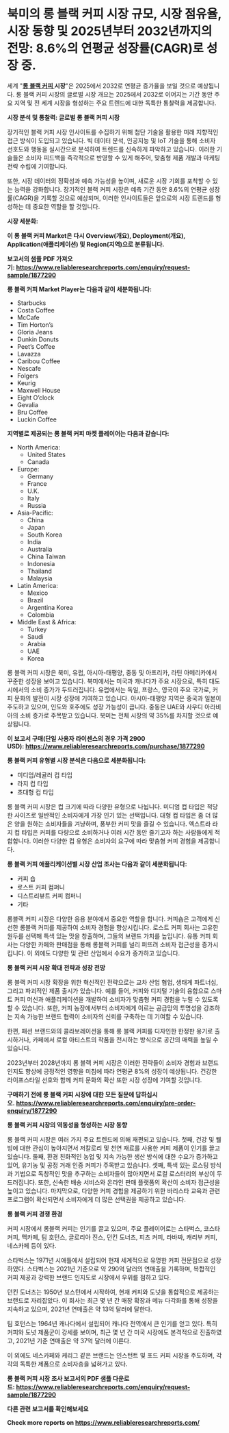 <p><h1>북미의 롱 블랙 커피 시장 규모, 시장 점유율, 시장 동향 및 2025년부터 2032년까지의 전망: 8.6%의 연평균 성장률(CAGR)로 성장 중.</h1></p><p>세계 "<strong><a href="https://www.reliableresearchreports.com/long-black-coffee-r1877290?utm_campaign=105&utm_medium=8&utm_source=Github&utm_content=ia&utm_term=11032025&utm_id=long-black-coffee">롱 블랙 커피&nbsp;</a></strong><strong>시장</strong>"은 2025에서 2032로 연평균 증가율을 보일 것으로 예상됩니다. 롱 블랙 커피 시장의 글로벌 시장 개요는 2025에서 2032로 이어지는 기간 동안 주요 지역 및 전 세계 시장을 형성하는 주요 트렌드에 대한 독특한 통찰력을 제공합니다.</p>
<p><strong>시장 분석 및 통찰력: 글로벌 롱 블랙 커피 시장</strong></p>
<p><p>장기적인 블랙 커피 시장 인사이트를 수집하기 위해 첨단 기술을 활용한 미래 지향적인 접근 방식이 도입되고 있습니다. 빅 데이터 분석, 인공지능 및 IoT 기술을 통해 소비자 선호도와 행동을 실시간으로 분석하여 트렌드를 신속하게 파악하고 있습니다. 이러한 기술들은 소비자 피드백을 즉각적으로 반영할 수 있게 해주어, 맞춤형 제품 개발과 마케팅 전략 수립에 기여합니다. </p><p>또한, 시장 데이터의 정확성과 예측 가능성을 높이며, 새로운 시장 기회를 포착할 수 있는 능력을 강화합니다. 장기적인 블랙 커피 시장은 예측 기간 동안 8.6%의 연평균 성장률(CAGR)을 기록할 것으로 예상되며, 이러한 인사이트들은 앞으로의 시장 트렌드를 형성하는 데 중요한 역할을 할 것입니다.</p><a href="%7CAUTHORITHY_DOMAIN_URL%7C?utm_campaign=105&utm_medium=8&utm_source=Github&utm_content=ia&utm_term=11032025&utm_id=long-black-coffee"></a></p>
<p><strong>시장 세분화:</strong></p>
<p><strong>이 롱 블랙 커피 Market은 다시 Overview(개요), Deployment(개요), Application(애플리케이션) 및 Region(지역)으로 분류됩니다.</strong></p>
<p><strong>보고서의 샘플 PDF 가져오기:&nbsp;<a href="https://www.reliableresearchreports.com/enquiry/request-sample/1877290?utm_campaign=105&utm_medium=8&utm_source=Github&utm_content=ia&utm_term=11032025&utm_id=long-black-coffee">https://www.reliableresearchreports.com/enquiry/request-sample/1877290</a></strong><strong></strong></p>
<p><strong>롱 블랙 커피 Market Player는 다음과 같이 세분화됩니다:</strong></p>
<p><ul><li>Starbucks</li><li>Costa Coffee</li><li>McCafe</li><li>Tim Horton’s</li><li>Gloria Jeans</li><li>Dunkin Donuts</li><li>Peet’s Coffee</li><li>Lavazza</li><li>Caribou Coffee</li><li>Nescafe</li><li>Folgers</li><li>Keurig</li><li>Maxwell House</li><li>Eight O’clock</li><li>Gevalia</li><li>Bru Coffee</li><li>Luckin Coffee</li></ul></p>
<p><strong>지역별로 제공되는 롱 블랙 커피 마켓 플레이어는 다음과 같습니다:</strong></p>
<p><ul>
    <li>
        North America:
        <ul>
            <li>United States</li>
            <li>Canada</li>
        </ul>
    </li>
    <li>
        Europe:
        <ul>
            <li>Germany</li>
            <li>France</li>
            <li>U.K.</li>
            <li>Italy</li>
            <li>Russia</li>
        </ul>
    </li>
    <li>
        Asia-Pacific:
        <ul>
            <li>China</li>
            <li>Japan</li>
            <li>South Korea</li>
            <li>India</li>
            <li>Australia</li>
            <li>China Taiwan</li>
            <li>Indonesia</li>
            <li>Thailand</li>
            <li>Malaysia</li>
        </ul>
    </li>
    <li>
        Latin America:
        <ul>
            <li>Mexico</li>
            <li>Brazil</li>
            <li>Argentina Korea</li>
            <li>Colombia</li>
        </ul>
    </li>
    <li>
        Middle East & Africa:
        <ul>
            <li>Turkey</li>
            <li>Saudi</li>
            <li>Arabia</li>
            <li>UAE</li>
            <li>Korea</li>
        </ul>
    </li>
    </ul></p>
<p><p>롱 블랙 커피 시장은 북미, 유럽, 아시아-태평양, 중동 및 아프리카, 라틴 아메리카에서 꾸준한 성장을 보이고 있습니다. 북미에서는 미국과 캐나다가 주요 시장으로, 특히 대도시에서의 소비 증가가 두드러집니다. 유럽에서는 독일, 프랑스, 영국이 주요 국가로, 커피 문화의 발전이 시장 성장에 기여하고 있습니다. 아시아-태평양 지역은 중국과 일본이 주도하고 있으며, 인도와 호주에도 성장 가능성이 큽니다. 중동은 UAE와 사우디 아라비아의 소비 증가로 주목받고 있습니다. 북미는 전체 시장의 약 35%를 차지할 것으로 예상됩니다.</p></p>
<p><strong>이 보고서 구매(단일 사용자 라이센스의 경우 가격 2900 USD):&nbsp;<a href="https://www.reliableresearchreports.com/purchase/1877290?utm_campaign=105&utm_medium=8&utm_source=Github&utm_content=ia&utm_term=11032025&utm_id=long-black-coffee">https://www.reliableresearchreports.com/purchase/1877290</a></strong></p>
<p><strong>롱 블랙 커피 유형별 시장 분석은 다음으로 세분화됩니다:</strong></p>
<p><ul><li>미디엄/레귤러 컵 타입</li><li>라지 컵 타입</li><li>초대형 컵 타입</li></ul></p>
<p><p>롱 블랙 커피 시장은 컵 크기에 따라 다양한 유형으로 나뉩니다. 미디엄 컵 타입은 적당한 사이즈로 일반적인 소비자에게 가장 인기 있는 선택입니다. 대형 컵 타입은 좀 더 많은 양을 원하는 소비자들을 겨냥하며, 풍부한 커피 맛을 즐길 수 있습니다. 엑스트라 라지 컵 타입은 커피를 다량으로 소비하거나 여러 시간 동안 즐기고자 하는 사람들에게 적합합니다. 이러한 다양한 컵 유형은 소비자의 요구에 따라 맞춤형 커피 경험을 제공합니다.</p></p>
<p><strong>롱 블랙 커피 애플리케이션별 시장 산업 조사는 다음과 같이 세분화됩니다:</strong></p>
<p><ul><li>커피 숍</li><li>로스트 커피 컴퍼니</li><li>디스트리뷰트 커피 컴퍼니</li><li>기타</li></ul></p>
<p><p>롱블랙 커피 시장은 다양한 응용 분야에서 중요한 역할을 합니다. 커피숍은 고객에게 신선한 롱블랙 커피를 제공하여 소비자 경험을 향상시킵니다. 로스트 커피 회사는 고유한 원두를 선택해 특색 있는 맛을 창출하며, 그들의 브랜드 가치를 높입니다. 유통 커피 회사는 다양한 카페와 판매점을 통해 롱블랙 커피를 널리 퍼뜨려 소비자 접근성을 증가시킵니다. 이 외에도 다양한 및 관련 산업에서 수요가 증가하고 있습니다.</p></p>
<p><strong>롱 블랙 커피 시장 확대 전략과 성장 전망</strong></p>
<p><p>롱 블랙 커피 시장 확장을 위한 혁신적인 전략으로는 교차 산업 협업, 생태계 파트너십, 그리고 파괴적인 제품 출시가 있습니다. 예를 들어, 커피와 디지털 기술의 융합으로 스마트 커피 머신과 애플리케이션을 개발하여 소비자가 맞춤형 커피 경험을 누릴 수 있도록 할 수 있습니다. 또한, 커피 농장에서부터 소비자에게 이르는 공급망의 투명성을 강조하는 지속 가능한 브랜드 협력이 소비자의 신뢰를 구축하는 데 기여할 수 있습니다. </p><p>한편, 패션 브랜드와의 콜라보레이션을 통해 롱 블랙 커피를 디자인한 한정판 용기로 출시하거나, 카페에서 로컬 아티스트의 작품을 전시하는 방식으로 공간의 매력을 높일 수 있습니다. </p><p>2023년부터 2028년까지 롱 블랙 커피 시장은 이러한 전략들이 소비자 경험과 브랜드 인지도 향상에 긍정적인 영향을 미침에 따라 연평균 8%의 성장이 예상됩니다. 건강한 라이프스타일 선호와 함께 커피 문화의 확산 또한 시장 성장에 기여할 것입니다.</p></p>
<p><strong>구매하기 전에 롱 블랙 커피 시장에 대한 모든 질문에 답하십시오.&nbsp;<a href="https://www.reliableresearchreports.com/enquiry/pre-order-enquiry/1877290?utm_campaign=105&utm_medium=8&utm_source=Github&utm_content=ia&utm_term=11032025&utm_id=long-black-coffee">https://www.reliableresearchreports.com/enquiry/pre-order-enquiry/1877290</a></strong><strong></strong></p>
<p><strong>롱 블랙 커피 시장의 역동성을 형성하는 시장 동향</strong></p>
<p><p>롱 블랙 커피 시장은 여러 가지 주요 트렌드에 의해 재편되고 있습니다. 첫째, 건강 및 웰빙에 대한 관심이 높아지면서 저칼로리 및 천연 재료를 사용한 커피 제품이 인기를 끌고 있습니다. 둘째, 환경 친화적인 농업 및 지속 가능한 생산 방식에 대한 수요가 증가하고 있어, 유기농 및 공정 거래 인증 커피가 주목받고 있습니다. 셋째, 특색 있는 로스팅 방식과 기법으로 독창적인 맛을 추구하는 소비자들이 많아지면서 로컬 로스터리의 부상이 두드러집니다. 또한, 신속한 배송 서비스와 온라인 판매 플랫폼의 확산이 소비자 접근성을 높이고 있습니다. 마지막으로, 다양한 커피 경험을 제공하기 위한 바리스타 교육과 관련 프로그램이 확산되면서 소비자에게 더 많은 선택권을 제공하고 있습니다.</p></p>
<p><strong>롱 블랙 커피 경쟁 환경</strong></p>
<p><p>커피 시장에서 롱블랙 커피는 인기를 끌고 있으며, 주요 플레이어로는 스타벅스, 코스타 커피, 맥카페, 팀 호턴스, 글로리아 진스, 던킨 도너츠, 피츠 커피, 라바짜, 캐리부 커피, 네스카페 등이 있다.</p><p>스타벅스는 1971년 시애틀에서 설립되어 현재 세계적으로 유명한 커피 전문점으로 성장하였다. 스타벅스는 2021년 기준으로 약 290억 달러의 연매출을 기록하며, 복합적인 커피 제공과 강력한 브랜드 인지도로 시장에서 우위를 점하고 있다.</p><p>던킨 도너츠는 1950년 보스턴에서 시작하여, 현재 커피와 도넛을 통합적으로 제공하는 브랜드로 자리잡았다. 이 회사는 최근 몇 년 간 매장 확장과 메뉴 다각화를 통해 성장을 지속하고 있으며, 2021년 연매출은 약 13억 달러에 달한다.</p><p>팀 호턴스는 1964년 캐나다에서 설립되어 캐나다 전역에서 큰 인기를 얻고 있다. 특히 커피와 도넛 제품군이 강세를 보이며, 최근 몇 년 간 미국 시장에도 본격적으로 진출하였고, 2021년 기준 연매출은 약 37억 달러에 이른다.</p><p>이 외에도 네스카페와 케리그 같은 브랜드는 인스턴트 및 포드 커피 시장을 주도하며, 각각의 독특한 제품으로 소비자층을 넓혀가고 있다.</p></p>
<p><strong>롱 블랙 커피 시장 조사 보고서의 PDF 샘플 다운로드:&nbsp;<a href="https://www.reliableresearchreports.com/enquiry/request-sample/1877290?utm_campaign=105&utm_medium=8&utm_source=Github&utm_content=ia&utm_term=11032025&utm_id=long-black-coffee">https://www.reliableresearchreports.com/enquiry/request-sample/1877290</a></strong></p>
<p><strong></strong></p>
<p><strong></strong></p>
<p><strong></strong></p>
<p><strong></strong></p>
<p><strong>다른 관련 보고서를 확인해보세요</strong></p>
<p><strong>Check more reports on <a href="https://www.reliableresearchreports.com/?utm_campaign=105&utm_medium=8&utm_source=Github&utm_content=ia&utm_term=11032025&utm_id=long-black-coffee">https://www.reliableresearchreports.com/</a></strong></p>